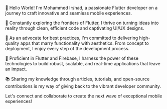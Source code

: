 👋 Hello World! I'm Mohammed Irshad, a passionate Flutter developer on a journey to craft innovative and seamless mobile experiences.

🚀 Constantly exploring the frontiers of Flutter, I thrive on turning ideas into reality through clean, efficient code and captivating UI/UX designs.

🌟 As an advocate for best practices, I'm committed to delivering high-quality apps that marry functionality with aesthetics. From concept to deployment, I enjoy every step of the development process.

🔧 Proficient in Flutter and Firebase, I harness the power of these technologies to build robust, scalable, and real-time applications that leave an impact.

📚 Sharing my knowledge through articles, tutorials, and open-source contributions is my way of giving back to the vibrant developer community.

Let's connect and collaborate to create the next wave of exceptional mobile experiences!
<!---
mohammedirshadkp/mohammedirshadkp is a ✨ special ✨ repository because its `README.md` (this file) appears on your GitHub profile.
You can click the Preview link to take a look at your changes.
--->
